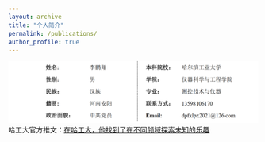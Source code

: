 ```yaml
---
layout: archive
title: "个人简介"
permalink: /publications/
author_profile: true
---
```

![gerenxinxi](/images/grxinxi.png)    
哈工大官方推文：[在哈工大，他找到了在不同领域探索未知的乐趣](https://mp.weixin.qq.com/s/8lGNUucu3C9orFIH_B06yA)
